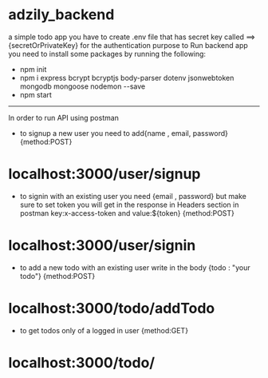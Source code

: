 # adzily_backend
a simple todo app
you have to create .env file that has secret key called ==> {secretOrPrivateKey} for the authentication purpose
to Run backend app you need to install some packages by running the following:
* npm init 
* npm i express bcrypt bcryptjs body-parser dotenv jsonwebtoken mongodb mongoose nodemon --save
* npm start
------
In order to run API using postman

* to signup a new user you need to add{name , email, password} {method:POST}
# localhost:3000/user/signup

* to signin with an existing user you need {email , password} but make sure to set token you will get in the response in Headers section in postman 
key:x-access-token  and  value:${token}                       {method:POST}
# localhost:3000/user/signin

* to add a new todo with an existing user write in the body   {todo : "your todo"} {method:POST}
# localhost:3000/todo/addTodo

* to get todos only of a logged in user                        {method:GET}
# localhost:3000/todo/
